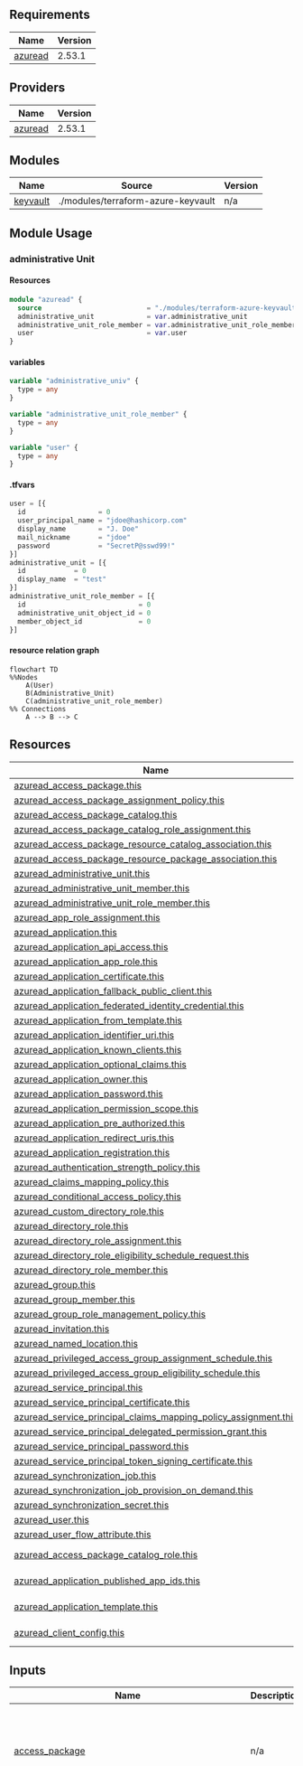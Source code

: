 ## Requirements

| Name | Version |
|------|---------|
| <a name="requirement_azuread"></a> [azuread](#requirement\_azuread) | 2.53.1 |

## Providers

| Name | Version |
|------|---------|
| <a name="provider_azuread"></a> [azuread](#provider\_azuread) | 2.53.1 |

## Modules

| Name | Source | Version |
|------|--------|---------|
| <a name="module_keyvault"></a> [keyvault](#module\_keyvault) | ./modules/terraform-azure-keyvault | n/a |

## Module Usage
### administrative Unit
#### Resources
```terraform
module "azuread" {
  source                          = "./modules/terraform-azure-keyvault"
  administrative_unit             = var.administrative_unit
  administrative_unit_role_member = var.administrative_unit_role_member
  user                            = var.user
}
```
#### variables
````terraform
variable "administrative_univ" {
  type = any
}

variable "administrative_unit_role_member" {
  type = any
}

variable "user" {
  type = any
}
````
#### .tfvars
````terraform
user = [{
  id                  = 0
  user_principal_name = "jdoe@hashicorp.com"
  display_name        = "J. Doe"
  mail_nickname       = "jdoe"
  password            = "SecretP@sswd99!"
}]
administrative_unit = [{
  id            = 0
  display_name  = "test"
}]
administrative_unit_role_member = [{
  id                            = 0
  administrative_unit_object_id = 0
  member_object_id              = 0
}]
````

#### resource relation graph
````mermaid
flowchart TD
%%Nodes
    A(User)
    B(Administrative_Unit)
    C(administrative_unit_role_member)
%% Connections
    A --> B --> C
````


## Resources

| Name | Type |
|------|------|
| [azuread_access_package.this](https://registry.terraform.io/providers/hashicorp/azuread/2.53.1/docs/resources/access_package) | resource |
| [azuread_access_package_assignment_policy.this](https://registry.terraform.io/providers/hashicorp/azuread/2.53.1/docs/resources/access_package_assignment_policy) | resource |
| [azuread_access_package_catalog.this](https://registry.terraform.io/providers/hashicorp/azuread/2.53.1/docs/resources/access_package_catalog) | resource |
| [azuread_access_package_catalog_role_assignment.this](https://registry.terraform.io/providers/hashicorp/azuread/2.53.1/docs/resources/access_package_catalog_role_assignment) | resource |
| [azuread_access_package_resource_catalog_association.this](https://registry.terraform.io/providers/hashicorp/azuread/2.53.1/docs/resources/access_package_resource_catalog_association) | resource |
| [azuread_access_package_resource_package_association.this](https://registry.terraform.io/providers/hashicorp/azuread/2.53.1/docs/resources/access_package_resource_package_association) | resource |
| [azuread_administrative_unit.this](https://registry.terraform.io/providers/hashicorp/azuread/2.53.1/docs/resources/administrative_unit) | resource |
| [azuread_administrative_unit_member.this](https://registry.terraform.io/providers/hashicorp/azuread/2.53.1/docs/resources/administrative_unit_member) | resource |
| [azuread_administrative_unit_role_member.this](https://registry.terraform.io/providers/hashicorp/azuread/2.53.1/docs/resources/administrative_unit_role_member) | resource |
| [azuread_app_role_assignment.this](https://registry.terraform.io/providers/hashicorp/azuread/2.53.1/docs/resources/app_role_assignment) | resource |
| [azuread_application.this](https://registry.terraform.io/providers/hashicorp/azuread/2.53.1/docs/resources/application) | resource |
| [azuread_application_api_access.this](https://registry.terraform.io/providers/hashicorp/azuread/2.53.1/docs/resources/application_api_access) | resource |
| [azuread_application_app_role.this](https://registry.terraform.io/providers/hashicorp/azuread/2.53.1/docs/resources/application_app_role) | resource |
| [azuread_application_certificate.this](https://registry.terraform.io/providers/hashicorp/azuread/2.53.1/docs/resources/application_certificate) | resource |
| [azuread_application_fallback_public_client.this](https://registry.terraform.io/providers/hashicorp/azuread/2.53.1/docs/resources/application_fallback_public_client) | resource |
| [azuread_application_federated_identity_credential.this](https://registry.terraform.io/providers/hashicorp/azuread/2.53.1/docs/resources/application_federated_identity_credential) | resource |
| [azuread_application_from_template.this](https://registry.terraform.io/providers/hashicorp/azuread/2.53.1/docs/resources/application_from_template) | resource |
| [azuread_application_identifier_uri.this](https://registry.terraform.io/providers/hashicorp/azuread/2.53.1/docs/resources/application_identifier_uri) | resource |
| [azuread_application_known_clients.this](https://registry.terraform.io/providers/hashicorp/azuread/2.53.1/docs/resources/application_known_clients) | resource |
| [azuread_application_optional_claims.this](https://registry.terraform.io/providers/hashicorp/azuread/2.53.1/docs/resources/application_optional_claims) | resource |
| [azuread_application_owner.this](https://registry.terraform.io/providers/hashicorp/azuread/2.53.1/docs/resources/application_owner) | resource |
| [azuread_application_password.this](https://registry.terraform.io/providers/hashicorp/azuread/2.53.1/docs/resources/application_password) | resource |
| [azuread_application_permission_scope.this](https://registry.terraform.io/providers/hashicorp/azuread/2.53.1/docs/resources/application_permission_scope) | resource |
| [azuread_application_pre_authorized.this](https://registry.terraform.io/providers/hashicorp/azuread/2.53.1/docs/resources/application_pre_authorized) | resource |
| [azuread_application_redirect_uris.this](https://registry.terraform.io/providers/hashicorp/azuread/2.53.1/docs/resources/application_redirect_uris) | resource |
| [azuread_application_registration.this](https://registry.terraform.io/providers/hashicorp/azuread/2.53.1/docs/resources/application_registration) | resource |
| [azuread_authentication_strength_policy.this](https://registry.terraform.io/providers/hashicorp/azuread/2.53.1/docs/resources/authentication_strength_policy) | resource |
| [azuread_claims_mapping_policy.this](https://registry.terraform.io/providers/hashicorp/azuread/2.53.1/docs/resources/claims_mapping_policy) | resource |
| [azuread_conditional_access_policy.this](https://registry.terraform.io/providers/hashicorp/azuread/2.53.1/docs/resources/conditional_access_policy) | resource |
| [azuread_custom_directory_role.this](https://registry.terraform.io/providers/hashicorp/azuread/2.53.1/docs/resources/custom_directory_role) | resource |
| [azuread_directory_role.this](https://registry.terraform.io/providers/hashicorp/azuread/2.53.1/docs/resources/directory_role) | resource |
| [azuread_directory_role_assignment.this](https://registry.terraform.io/providers/hashicorp/azuread/2.53.1/docs/resources/directory_role_assignment) | resource |
| [azuread_directory_role_eligibility_schedule_request.this](https://registry.terraform.io/providers/hashicorp/azuread/2.53.1/docs/resources/directory_role_eligibility_schedule_request) | resource |
| [azuread_directory_role_member.this](https://registry.terraform.io/providers/hashicorp/azuread/2.53.1/docs/resources/directory_role_member) | resource |
| [azuread_group.this](https://registry.terraform.io/providers/hashicorp/azuread/2.53.1/docs/resources/group) | resource |
| [azuread_group_member.this](https://registry.terraform.io/providers/hashicorp/azuread/2.53.1/docs/resources/group_member) | resource |
| [azuread_group_role_management_policy.this](https://registry.terraform.io/providers/hashicorp/azuread/2.53.1/docs/resources/group_role_management_policy) | resource |
| [azuread_invitation.this](https://registry.terraform.io/providers/hashicorp/azuread/2.53.1/docs/resources/invitation) | resource |
| [azuread_named_location.this](https://registry.terraform.io/providers/hashicorp/azuread/2.53.1/docs/resources/named_location) | resource |
| [azuread_privileged_access_group_assignment_schedule.this](https://registry.terraform.io/providers/hashicorp/azuread/2.53.1/docs/resources/privileged_access_group_assignment_schedule) | resource |
| [azuread_privileged_access_group_eligibility_schedule.this](https://registry.terraform.io/providers/hashicorp/azuread/2.53.1/docs/resources/privileged_access_group_eligibility_schedule) | resource |
| [azuread_service_principal.this](https://registry.terraform.io/providers/hashicorp/azuread/2.53.1/docs/resources/service_principal) | resource |
| [azuread_service_principal_certificate.this](https://registry.terraform.io/providers/hashicorp/azuread/2.53.1/docs/resources/service_principal_certificate) | resource |
| [azuread_service_principal_claims_mapping_policy_assignment.this](https://registry.terraform.io/providers/hashicorp/azuread/2.53.1/docs/resources/service_principal_claims_mapping_policy_assignment) | resource |
| [azuread_service_principal_delegated_permission_grant.this](https://registry.terraform.io/providers/hashicorp/azuread/2.53.1/docs/resources/service_principal_delegated_permission_grant) | resource |
| [azuread_service_principal_password.this](https://registry.terraform.io/providers/hashicorp/azuread/2.53.1/docs/resources/service_principal_password) | resource |
| [azuread_service_principal_token_signing_certificate.this](https://registry.terraform.io/providers/hashicorp/azuread/2.53.1/docs/resources/service_principal_token_signing_certificate) | resource |
| [azuread_synchronization_job.this](https://registry.terraform.io/providers/hashicorp/azuread/2.53.1/docs/resources/synchronization_job) | resource |
| [azuread_synchronization_job_provision_on_demand.this](https://registry.terraform.io/providers/hashicorp/azuread/2.53.1/docs/resources/synchronization_job_provision_on_demand) | resource |
| [azuread_synchronization_secret.this](https://registry.terraform.io/providers/hashicorp/azuread/2.53.1/docs/resources/synchronization_secret) | resource |
| [azuread_user.this](https://registry.terraform.io/providers/hashicorp/azuread/2.53.1/docs/resources/user) | resource |
| [azuread_user_flow_attribute.this](https://registry.terraform.io/providers/hashicorp/azuread/2.53.1/docs/resources/user_flow_attribute) | resource |
| [azuread_access_package_catalog_role.this](https://registry.terraform.io/providers/hashicorp/azuread/2.53.1/docs/data-sources/access_package_catalog_role) | data source |
| [azuread_application_published_app_ids.this](https://registry.terraform.io/providers/hashicorp/azuread/2.53.1/docs/data-sources/application_published_app_ids) | data source |
| [azuread_application_template.this](https://registry.terraform.io/providers/hashicorp/azuread/2.53.1/docs/data-sources/application_template) | data source |
| [azuread_client_config.this](https://registry.terraform.io/providers/hashicorp/azuread/2.53.1/docs/data-sources/client_config) | data source |

## Inputs

| Name | Description | Type | Default | Required |
|------|-------------|------|---------|:--------:|
| <a name="input_access_package"></a> [access\_package](#input\_access\_package) | n/a | <pre>list(object({<br>    id           = number<br>    catalog_id   = any<br>    description  = string<br>    display_name = string<br>    hidden       = optional(bool)<br>  }))</pre> | `[]` | no |
| <a name="input_access_package_assignment_policy"></a> [access\_package\_assignment\_policy](#input\_access\_package\_assignment\_policy) | n/a | <pre>list(object({<br>    id                = number<br>    access_package_id = any<br>    description       = string<br>    display_name      = string<br>    duration_in_days  = optional(number)<br>    expiration_date   = optional(string)<br>    extension_enabled = optional(bool)<br>    approval_settings = optional(list(object({<br>      approval_required                = optional(bool)<br>      approval_required_for_extension  = optional(bool)<br>      requestor_justification_required = optional(bool)<br>      approval_stage = optional(list(object({<br>        approval_timeout_in_days            = number<br>        alternative_approval_enabled        = optional(bool)<br>        approver_justification_required     = optional(bool)<br>        enable_alternative_approval_in_days = optional(number)<br>        alternative_approver = optional(list(object({<br>          subject_type = string<br>          backup       = optional(bool)<br>          object_id    = optional(any)<br>        })))<br>        primary_approver = optional(list(object({<br>          subject_type = string<br>          backup       = optional(bool)<br>          object_id    = optional(any)<br>        })))<br>      })))<br>    })))<br>    assignment_review_settings = optional(list(object({<br>      access_recommendation_enabled   = optional(bool)<br>      access_review_timeout_behavior  = optional(string)<br>      approver_justification_required = optional(bool)<br>      duration_in_days                = optional(number)<br>      enabled                         = optional(bool)<br>      review_frequency                = optional(string)<br>      review_type                     = optional(string)<br>      starting_on                     = optional(string)<br>      reviewer = optional(list(object({<br>        subject_type = string<br>        backup       = optional(bool)<br>        object_id    = optional(any)<br>      })))<br>    })))<br>    question = optional(list(object({<br>      required = optional(bool)<br>      sequence = optional(number)<br>      choice = optional(list(object({<br>        actual_value = string<br>        display_value = list(object({<br>          content       = string<br>          language_code = string<br>        }))<br>      })))<br>      text = list(object({<br>        default_text = string<br>        localized_text = list(object({<br>          content       = string<br>          language_code = string<br>        }))<br>      }))<br>    })))<br>    requestor_settings = optional(list(object({<br>      requests_accepted = optional(bool)<br>      scope_type        = optional(string)<br>      requestor = optional(list(object({<br>        subject_type = string<br>        object_id    = optional(any)<br>      })))<br>    })))<br>  }))</pre> | `[]` | no |
| <a name="input_access_package_catalog"></a> [access\_package\_catalog](#input\_access\_package\_catalog) | n/a | <pre>list(object({<br>    id                 = number<br>    description        = string<br>    display_name       = string<br>    externally_visible = optional(bool)<br>    published          = optional(bool)<br>  }))</pre> | `[]` | no |
| <a name="input_access_package_catalog_role_assignment"></a> [access\_package\_catalog\_role\_assignment](#input\_access\_package\_catalog\_role\_assignment) | n/a | <pre>list(object({<br>    id                  = number<br>    catalog_id          = any<br>    principal_object_id = any<br>    role_id             = optional(any)<br>  }))</pre> | `[]` | no |
| <a name="input_access_package_resource_catalog_association"></a> [access\_package\_resource\_catalog\_association](#input\_access\_package\_resource\_catalog\_association) | n/a | <pre>list(object({<br>    id                     = number<br>    catalog_id             = any<br>    resource_origin_id     = any<br>    resource_origin_system = string<br>  }))</pre> | `[]` | no |
| <a name="input_access_package_resource_package_association"></a> [access\_package\_resource\_package\_association](#input\_access\_package\_resource\_package\_association) | n/a | <pre>list(object({<br>    id                              = number<br>    access_package_id               = any<br>    catalog_resource_association_id = any<br>    access_type                     = optional(string)<br>  }))</pre> | `[]` | no |
| <a name="input_administrative_unit"></a> [administrative\_unit](#input\_administrative\_unit) | n/a | <pre>list(object({<br>    id                        = number<br>    display_name              = string<br>    description               = optional(string)<br>    hidden_membership_enabled = optional(bool)<br>    members                   = optional(set(string))<br>  }))</pre> | `[]` | no |
| <a name="input_administrative_unit_member"></a> [administrative\_unit\_member](#input\_administrative\_unit\_member) | n/a | <pre>list(object({<br>    id                            = number<br>    administrative_unit_object_id = optional(any)<br>    member_object_id              = optional(any)<br>  }))</pre> | `[]` | no |
| <a name="input_administrative_unit_role_member"></a> [administrative\_unit\_role\_member](#input\_administrative\_unit\_role\_member) | n/a | <pre>list(object({<br>    id                            = number<br>    administrative_unit_object_id = optional(any)<br>    member_object_id              = optional(any)<br>    role_object_id                = optional(any)<br>  }))</pre> | `[]` | no |
| <a name="input_app_role_assignment"></a> [app\_role\_assignment](#input\_app\_role\_assignment) | n/a | <pre>list(object({<br>    id                  = number<br>    app_role_id         = any<br>    principal_object_id = any<br>    resource_object_id  = any<br>  }))</pre> | `[]` | no |
| <a name="input_application"></a> [application](#input\_application) | n/a | <pre>list(object({<br>    id                             = number<br>    display_name                   = string<br>    description                    = optional(string)<br>    device_only_auth_enabled       = optional(bool)<br>    fallback_public_client_enabled = optional(bool)<br>    group_membership_claims        = optional(list(string))<br>    identifier_uris                = optional(list(string))<br>    logo_image                     = optional(string)<br>    marketing_url                  = optional(string)<br>    notes                          = optional(string)<br>    oauth2_post_response_required  = optional(bool)<br>    owners                         = optional(list(string))<br>    prevent_duplicate_names        = optional(bool)<br>    privacy_statement_url          = optional(string)<br>    service_management_reference   = optional(string)<br>    sign_in_audience               = optional(string)<br>    support_url                    = optional(string)<br>    tags                           = optional(list(string))<br>    template_id                    = optional(any)<br>    terms_of_service_url           = optional(string)<br>    password = optional(list(object({<br>      display_name = string<br>      start_date   = optional(string)<br>      end_date     = optional(string)<br>    })))<br>    api = optional(list(object({<br>      known_client_applications      = optional(list(string))<br>      mapped_claims_enabled          = optional(bool)<br>      requested_access_token_version = optional(number)<br>      oauth2_permission_scope = optional(list(object({<br>        id                         = optional(string)<br>        admin_consent_description  = optional(string)<br>        admin_consent_display_name = optional(string)<br>        enabled                    = optional(bool)<br>        type                       = optional(string)<br>        user_consent_description   = optional(string)<br>        user_consent_display_name  = optional(string)<br>        value                      = optional(string)<br>      })))<br>    })))<br>    app_role = optional(list(object({<br>      allowed_member_types = list(string)<br>      description          = string<br>      display_name         = string<br>      id                   = string<br>      enabled              = optional(bool)<br>      value                = optional(string)<br>    })))<br>    feature_tags = optional(list(object({<br>      custom_single_sign_on = optional(bool)<br>      enterprise            = optional(bool)<br>      gallery               = optional(bool)<br>      hide                  = optional(bool)<br>    })))<br>    optional_claims = optional(list(object({<br>      access_token = optional(list(object({<br>        name                  = string<br>        additional_properties = optional(list(string))<br>        essential             = optional(bool)<br>        source                = optional(string)<br>      })))<br>      id_token = optional(list(object({<br>        name                  = string<br>        additional_properties = optional(list(string))<br>        essential             = optional(bool)<br>        source                = optional(string)<br>      })))<br>      saml2_token = optional(list(object({<br>        name                  = string<br>        additional_properties = optional(list(string))<br>        essential             = optional(bool)<br>        source                = optional(string)<br>      })))<br>    })))<br>    public_client = optional(list(object({<br>      redirect_uris = optional(list(string))<br>    })))<br>    required_resource_access = optional(list(object({<br>      resource_app_id = string<br>      resource_access = optional(list(object({<br>        id   = string<br>        type = string<br>      })))<br>    })))<br>    single_page_application = optional(list(object({<br>      redirect_uris = optional(list(string))<br>    })))<br>    web = optional(list(object({<br>      homepage_url  = optional(string)<br>      logout_url    = optional(string)<br>      redirect_uris = optional(list(string))<br>      implicit_grant = optional(list(object({<br>        access_token_issuance_enabled = optional(bool)<br>        id_token_issuance_enabled     = optional(bool)<br>      })))<br>    })))<br>  }))</pre> | `[]` | no |
| <a name="input_application_api_access"></a> [application\_api\_access](#input\_application\_api\_access) | n/a | <pre>list(object({<br>    id             = number<br>    api_client_id  = any<br>    application_id = any<br>    role_ids       = optional(list(any))<br>    scope_ids      = optional(list(any))<br>  }))</pre> | `[]` | no |
| <a name="input_application_app_role"></a> [application\_app\_role](#input\_application\_app\_role) | n/a | <pre>list(object({<br>    id                   = number<br>    allowed_member_types = list(any)<br>    application_id       = any<br>    description          = string<br>    display_name         = string<br>    role_id              = any<br>    value                = optional(string)<br>  }))</pre> | `[]` | no |
| <a name="input_application_certificate"></a> [application\_certificate](#input\_application\_certificate) | n/a | <pre>list(object({<br>    id             = number<br>    certificate_id = optional(any)<br>    value          = optional(string)<br>    application_id = any<br>    type           = string<br>    encoding       = string<br>    end_date       = optional(string)<br>    start_date     = optional(string)<br>  }))</pre> | `[]` | no |
| <a name="input_application_fallback_public_client"></a> [application\_fallback\_public\_client](#input\_application\_fallback\_public\_client) | n/a | <pre>list(object({<br>    id             = number<br>    application_id = any<br>    enabled        = bool<br>  }))</pre> | `[]` | no |
| <a name="input_application_federated_identity_credential"></a> [application\_federated\_identity\_credential](#input\_application\_federated\_identity\_credential) | n/a | <pre>list(object({<br>    id             = number<br>    application_id = any<br>    display_name   = string<br>    description    = string<br>    audiences      = string<br>    issuer         = string<br>    subject        = string<br>  }))</pre> | `[]` | no |
| <a name="input_application_from_template"></a> [application\_from\_template](#input\_application\_from\_template) | n/a | <pre>list(object({<br>    id           = number<br>    display_name = string<br>    template_id  = optional(any)<br>  }))</pre> | `[]` | no |
| <a name="input_application_identifier_uri"></a> [application\_identifier\_uri](#input\_application\_identifier\_uri) | n/a | <pre>list(object({<br>    id             = number<br>    application_id = any<br>    identifier_uri = string<br>  }))</pre> | `[]` | no |
| <a name="input_application_known_clients"></a> [application\_known\_clients](#input\_application\_known\_clients) | n/a | <pre>list(object({<br>    id               = number<br>    application_id   = any<br>    known_client_ids = list(any)<br>  }))</pre> | `[]` | no |
| <a name="input_application_optional_claims"></a> [application\_optional\_claims](#input\_application\_optional\_claims) | n/a | <pre>list(object({<br>    id             = number<br>    application_id = any<br>    access_token = optional(list(object({<br>      name                  = string<br>      additional_properties = optional(list(string))<br>      essential             = optional(bool)<br>      source                = optional(string)<br>    })))<br>    id_token = optional(list(object({<br>      name                  = string<br>      additional_properties = optional(list(string))<br>      essential             = optional(bool)<br>      source                = optional(string)<br>    })))<br>    saml2_token = optional(list(object({<br>      name                  = string<br>      additional_properties = optional(list(string))<br>      essential             = optional(bool)<br>      source                = optional(string)<br>    })))<br>  }))</pre> | `[]` | no |
| <a name="input_application_owner"></a> [application\_owner](#input\_application\_owner) | n/a | <pre>list(object({<br>    id              = number<br>    application_id  = any<br>    owner_object_id = any<br>  }))</pre> | `[]` | no |
| <a name="input_application_password"></a> [application\_password](#input\_application\_password) | n/a | <pre>list(object({<br>    id                  = number<br>    application_id      = optional(any)<br>    display_name        = optional(string)<br>    end_date            = optional(string)<br>    end_date_relative   = optional(string)<br>    rotate_when_changed = optional(map(any))<br>    start_date          = optional(string)<br>  }))</pre> | `[]` | no |
| <a name="input_application_permission_scope"></a> [application\_permission\_scope](#input\_application\_permission\_scope) | n/a | <pre>list(object({<br>    id                         = number<br>    admin_consent_description  = string<br>    admin_consent_display_name = string<br>    application_id             = any<br>    scope_id                   = string<br>    value                      = string<br>    type                       = string<br>    user_consent_description   = string<br>    user_consent_display_name  = string<br>  }))</pre> | `[]` | no |
| <a name="input_application_pre_authorized"></a> [application\_pre\_authorized](#input\_application\_pre\_authorized) | n/a | <pre>list(object({<br>    id                   = number<br>    permission_ids       = list(any)<br>    application_id       = any<br>    authorized_client_id = any<br>  }))</pre> | `[]` | no |
| <a name="input_application_redirect_uris"></a> [application\_redirect\_uris](#input\_application\_redirect\_uris) | n/a | <pre>list(object({<br>    id             = number<br>    application_id = any<br>    redirect_uris  = list(string)<br>    type           = string<br>  }))</pre> | `[]` | no |
| <a name="input_application_registration"></a> [application\_registration](#input\_application\_registration) | n/a | <pre>list(object({<br>    id                                     = number<br>    display_name                           = string<br>    description                            = optional(string)<br>    group_membership_claims                = optional(list(string))<br>    homepage_url                           = optional(string)<br>    implicit_access_token_issuance_enabled = optional(bool)<br>    implicit_id_token_issuance_enabled     = optional(bool)<br>    logout_url                             = optional(string)<br>    marketing_url                          = optional(string)<br>    notes                                  = optional(string)<br>    privacy_statement_url                  = optional(string)<br>    requested_access_token_version         = optional(number)<br>    service_management_reference           = optional(string)<br>    sign_in_audience                       = optional(string)<br>    support_url                            = optional(string)<br>    terms_of_service_url                   = optional(string)<br>  }))</pre> | `[]` | no |
| <a name="input_application_template_display_name"></a> [application\_template\_display\_name](#input\_application\_template\_display\_name) | n/a | `string` | `null` | no |
| <a name="input_authentication_strength_policy"></a> [authentication\_strength\_policy](#input\_authentication\_strength\_policy) | n/a | <pre>list(object({<br>    id                   = number<br>    allowed_combinations = list(string)<br>    display_name         = string<br>    description          = optional(string)<br>  }))</pre> | `[]` | no |
| <a name="input_certificate"></a> [certificate](#input\_certificate) | n/a | `any` | n/a | yes |
| <a name="input_claims_mapping_policy"></a> [claims\_mapping\_policy](#input\_claims\_mapping\_policy) | n/a | <pre>list(object({<br>    id           = number<br>    definition   = list(string)<br>    display_name = string<br>  }))</pre> | `[]` | no |
| <a name="input_conditional_access_policy"></a> [conditional\_access\_policy](#input\_conditional\_access\_policy) | n/a | <pre>list(object({<br>    id           = number<br>    display_name = string<br>    state        = string<br>    conditions = optional(list(object({<br>      client_app_types              = list(string)<br>      service_principal_risk_levels = list(string)<br>      sign_in_risk_levels           = list(string)<br>      user_risk_levels              = list(string)<br>      applications = optional(list(object({<br>        excluded_applications = optional(list(string))<br>        included_applications = optional(list(string))<br>        included_user_actions = optional(list(string))<br>      })))<br>      client_applications = optional(list(object({<br>        excluded_service_principals = optional(list(string))<br>        included_service_principals = optional(list(string))<br>      })))<br>      devices = optional(list(object({<br>        filter = optional(list(object({<br>          mode = string<br>          rule = string<br>        })))<br>      })))<br>      locations = optional(list(object({<br>        included_locations = list(string)<br>        excluded_locations = optional(list(string))<br>      })))<br>      platforms = optional(list(object({<br>        included_platforms = list(string)<br>        excluded_platforms = optional(list(string))<br>      })))<br>      users = optional(list(object({<br>        excluded_groups = optional(list(string))<br>        excluded_roles  = optional(list(string))<br>        excluded_users  = optional(list(string))<br>        included_groups = optional(list(string))<br>        included_roles  = optional(list(string))<br>        included_users  = optional(list(string))<br>        excluded_guests_or_external_users = optional(list(object({<br>          guestçor_external_user_type = list(string)<br>          external_tenants = optional(list(object({<br>            membership_kind = string<br>            members         = optional(list(string))<br>          })))<br>        })))<br>        included_guests_or_external_users = optional(list(object({<br>          guestçor_external_user_type = list(string)<br>          external_tenants = optional(list(object({<br>            membership_kind = string<br>            members         = optional(list(string))<br>          })))<br>        })))<br>      })))<br>    })))<br>    grant_controls = optional(list(object({<br>      operator                          = string<br>      authentication_strength_policy_id = optional(string)<br>      built_in_controls                 = optional(list(string))<br>      custom_authentication_factors     = optional(list(string))<br>      terms_of_use                      = optional(list(string))<br>    })))<br>    session_controls = optional(list(object({<br>      application_enforced_restrictions_enabled = optional(bool)<br>      cloud_app_security_policy                 = optional(string)<br>      disable_resilience_defaults               = optional(bool)<br>      persistent_browser_mode                   = optional(string)<br>      sign_in_frequency                         = optional(number)<br>      sign_in_frequency_authentication_type     = optional(string)<br>      sign_in_frequency_interval                = optional(string)<br>      sign_in_frequency_period                  = optional(string)<br>    })))<br>  }))</pre> | `[]` | no |
| <a name="input_custom_directory_role"></a> [custom\_directory\_role](#input\_custom\_directory\_role) | n/a | <pre>list(object({<br>    id           = number<br>    display_name = string<br>    enabled      = bool<br>    version      = string<br>    description  = optional(string)<br>    template_id  = optional(string)<br>    permissions = list(object({<br>      allowed_resource_actions = list(string)<br>    }))<br>  }))</pre> | `[]` | no |
| <a name="input_directory_role"></a> [directory\_role](#input\_directory\_role) | n/a | <pre>list(object({<br>    id           = number<br>    display_name = optional(string)<br>    template_id  = optional(string)<br>  }))</pre> | `[]` | no |
| <a name="input_directory_role_assignment"></a> [directory\_role\_assignment](#input\_directory\_role\_assignment) | n/a | <pre>list(object({<br>    id                  = number<br>    principal_object_id = any<br>    role_id             = any<br>    app_scope_id        = optional(any)<br>    application_id      = optional(any)<br>  }))</pre> | `[]` | no |
| <a name="input_directory_role_eligibility_schedule_request"></a> [directory\_role\_eligibility\_schedule\_request](#input\_directory\_role\_eligibility\_schedule\_request) | n/a | <pre>list(object({<br>    id                 = number<br>    directory_scope_id = string<br>    justification      = string<br>    principal_id       = any<br>    role_definition_id = any<br>  }))</pre> | `[]` | no |
| <a name="input_directory_role_member"></a> [directory\_role\_member](#input\_directory\_role\_member) | n/a | <pre>list(object({<br>    id               = number<br>    member_object_id = optional(any)<br>    role_object_id   = optional(any)<br>  }))</pre> | `[]` | no |
| <a name="input_group"></a> [group](#input\_group) | n/a | <pre>list(object({<br>    id                         = number<br>    display_name               = string<br>    administrative_unit_ids    = optional(list(string))<br>    assignable_to_role         = optional(bool)<br>    auto_subscribe_new_members = optional(bool)<br>    behaviors                  = optional(list(string))<br>    description                = optional(string)<br>    external_senders_allowed   = optional(bool)<br>    hide_from_address_lists    = optional(bool)<br>    hide_from_outlook_clients  = optional(bool)<br>    mail_enabled               = optional(bool)<br>    mail_nickname              = optional(string)<br>    members                    = optional(list(any))<br>    onpremises_group_type      = optional(string)<br>    user_id                    = optional(list(any))<br>    prevent_duplicate_names    = optional(bool)<br>    provisioning_options       = optional(list(string))<br>    security_enabled           = optional(bool)<br>    theme                      = optional(string)<br>    types                      = optional(list(string))<br>    visibility                 = optional(string)<br>    writeback_enabled          = optional(bool)<br>    dynamic_membership = optional(list(object({<br>      enabled = bool<br>      role    = string<br>    })))<br>  }))</pre> | `[]` | no |
| <a name="input_group_member"></a> [group\_member](#input\_group\_member) | n/a | <pre>list(object({<br>    id               = number<br>    group_object_id  = any<br>    member_object_id = any<br>  }))</pre> | `[]` | no |
| <a name="input_group_role_management_policy"></a> [group\_role\_management\_policy](#input\_group\_role\_management\_policy) | n/a | <pre>list(object({<br>    id       = number<br>    group_id = any<br>    role_id  = string<br>    activation_rules = optional(list(object({<br>      maximum_duration                                   = optional(string)<br>      require_approval                                   = optional(bool)<br>      require_justification                              = optional(bool)<br>      require_multifactor_authentication                 = optional(bool)<br>      require_ticket_info                                = optional(bool)<br>      required_conditional_access_authentication_context = optional(string)<br>      approval_stage = optional(list(object({<br>        primary_approver = optional(list(object({<br>          object_id = any<br>          type      = optional(string)<br>        })))<br>      })))<br>    })))<br>    active_assignment_rules = optional(list(object({<br>      expiration_required                = optional(bool)<br>      expire_after                       = optional(string)<br>      require_justification              = optional(bool)<br>      require_multifactor_authentication = optional(bool)<br>      require_ticket_info                = optional(bool)<br>    })))<br>    eligible_assignment_rules = optional(list(object({<br>      expiration_required = optional(bool)<br>      expire_after        = optional(string)<br>    })))<br>    notification_rules = optional(list(object({<br>      active_assignments = optional(list(object({<br>        admin_notifications = optional(list(object({<br>          default_recipients    = bool<br>          notification_level    = string<br>          additional_recipients = optional(list(string))<br>        })))<br>        approver_notifications = optional(list(object({<br>          default_recipients    = bool<br>          notification_level    = string<br>          additional_recipients = optional(list(string))<br>        })))<br>        assignee_notifications = optional(list(object({<br>          default_recipients    = bool<br>          notification_level    = string<br>          additional_recipients = optional(list(string))<br>        })))<br>      })))<br>      eligible_activations = optional(list(object({<br>        admin_notifications = optional(list(object({<br>          default_recipients    = bool<br>          notification_level    = string<br>          additional_recipients = optional(list(string))<br>        })))<br>        approver_notifications = optional(list(object({<br>          default_recipients    = bool<br>          notification_level    = string<br>          additional_recipients = optional(list(string))<br>        })))<br>        assignee_notifications = optional(list(object({<br>          default_recipients    = bool<br>          notification_level    = string<br>          additional_recipients = optional(list(string))<br>        })))<br>      })))<br>      eligible_assignments = optional(list(object({<br>        admin_notifications = optional(list(object({<br>          default_recipients    = bool<br>          notification_level    = string<br>          additional_recipients = optional(list(string))<br>        })))<br>        approver_notifications = optional(list(object({<br>          default_recipients    = bool<br>          notification_level    = string<br>          additional_recipients = optional(list(string))<br>        })))<br>        assignee_notifications = optional(list(object({<br>          default_recipients    = bool<br>          notification_level    = string<br>          additional_recipients = optional(list(string))<br>        })))<br>      })))<br>    })))<br>  }))</pre> | `[]` | no |
| <a name="input_invitation"></a> [invitation](#input\_invitation) | n/a | <pre>list(object({<br>    id                 = number<br>    redirect_url       = string<br>    user_email_address = string<br>    user_display_name  = optional(string)<br>    user_type          = optional(string, "Guest")<br>    message = optional(list(object({<br>      additional_recipients = optional(string)<br>      body                  = optional(string)<br>      language              = optional(string, "en-US")<br>    })))<br>  }))</pre> | `[]` | no |
| <a name="input_keyvault"></a> [keyvault](#input\_keyvault) | n/a | `any` | n/a | yes |
| <a name="input_named_location"></a> [named\_location](#input\_named\_location) | n/a | <pre>list(object({<br>    id           = number<br>    display_name = string<br>    country = optional(list(object({<br>      countries_and_regions                 = list(string)<br>      include_unknown_countries_and_regions = optional(bool)<br>    })))<br>    ip = optional(list(object({<br>      ip_ranges = list(string)<br>      trusted   = optional(bool)<br>    })))<br>  }))</pre> | `[]` | no |
| <a name="input_privileged_access_group_assignment_schedule"></a> [privileged\_access\_group\_assignment\_schedule](#input\_privileged\_access\_group\_assignment\_schedule) | n/a | <pre>list(object({<br>    id                   = number<br>    assignment_type      = string<br>    group_id             = any<br>    user_id              = any<br>    justification        = optional(string)<br>    ticket_number        = optional(string)<br>    ticket_system        = optional(string)<br>    start_date           = optional(string)<br>    expiration_date      = optional(string)<br>    duration             = optional(string)<br>    permanent_assignment = optional(bool)<br>  }))</pre> | `[]` | no |
| <a name="input_privileged_access_group_eligibility_schedule"></a> [privileged\_access\_group\_eligibility\_schedule](#input\_privileged\_access\_group\_eligibility\_schedule) | n/a | <pre>list(object({<br>    id                   = number<br>    assignment_type      = string<br>    group_id             = any<br>    user_id              = any<br>    justification        = optional(string)<br>    ticket_number        = optional(string)<br>    ticket_system        = optional(string)<br>    start_date           = optional(string)<br>    expiration_date      = optional(string)<br>    duration             = optional(string)<br>    permanent_assignment = optional(bool)<br>  }))</pre> | `[]` | no |
| <a name="input_resource_group_name"></a> [resource\_group\_name](#input\_resource\_group\_name) | n/a | `string` | n/a | yes |
| <a name="input_service_principal"></a> [service\_principal](#input\_service\_principal) | n/a | <pre>list(object({<br>    id                            = number<br>    account_enabled               = optional(bool)<br>    alternative_names             = optional(list(string))<br>    app_role_assignment_required  = optional(bool)<br>    client_id                     = optional(any)<br>    description                   = optional(string)<br>    login_url                     = optional(string)<br>    notes                         = optional(string)<br>    notification_email_addresses  = optional(list(string))<br>    owners                        = optional(list(string))<br>    preferred_single_sign_on_mode = optional(string)<br>    tags                          = optional(list(string))<br>    use_existing                  = optional(bool)<br>    feature_tags = optional(list(object({<br>      custom_single_sign_on = optional(bool)<br>      enterprise            = optional(bool)<br>      gallery               = optional(bool)<br>      hide                  = optional(bool)<br>    })))<br>    saml_single_sign_on = optional(list(object({<br>      relay_state = optional(string)<br>    })))<br>  }))</pre> | `[]` | no |
| <a name="input_service_principal_certificate"></a> [service\_principal\_certificate](#input\_service\_principal\_certificate) | n/a | <pre>list(object({<br>    id                   = number<br>    service_principal_id = any<br>    value                = string<br>    encoding             = optional(string)<br>    end_date             = optional(string)<br>    end_date_relative    = optional(string)<br>    key_id               = optional(string)<br>    start_date           = optional(string)<br>    type                 = string<br>    file_extension       = optional(string)<br>  }))</pre> | `[]` | no |
| <a name="input_service_principal_claims_mapping_policy_assignment"></a> [service\_principal\_claims\_mapping\_policy\_assignment](#input\_service\_principal\_claims\_mapping\_policy\_assignment) | n/a | <pre>list(object({<br>    id                       = number<br>    claims_mapping_policy_id = any<br>    service_principal_id     = any<br>  }))</pre> | `[]` | no |
| <a name="input_service_principal_delegated_permission_grant"></a> [service\_principal\_delegated\_permission\_grant](#input\_service\_principal\_delegated\_permission\_grant) | n/a | <pre>list(object({<br>    id                   = number<br>    claim_values         = list(string)<br>    service_principal_id = any<br>    user_id              = optional(any)<br>  }))</pre> | `[]` | no |
| <a name="input_service_principal_password"></a> [service\_principal\_password](#input\_service\_principal\_password) | n/a | <pre>list(object({<br>    id                   = number<br>    service_principal_id = any<br>    end_date             = optional(string)<br>    end_date_relative    = optional(string)<br>    rotate_when_changed  = optional(map(string))<br>    start_date           = optional(string)<br>  }))</pre> | `[]` | no |
| <a name="input_service_principal_token_signing_certificate"></a> [service\_principal\_token\_signing\_certificate](#input\_service\_principal\_token\_signing\_certificate) | n/a | <pre>list(object({<br>    id                   = number<br>    service_principal_id = any<br>    display_name         = optional(string)<br>    end_date             = optional(string)<br>  }))</pre> | `[]` | no |
| <a name="input_synchronization_job"></a> [synchronization\_job](#input\_synchronization\_job) | n/a | <pre>list(object({<br>    id                   = number<br>    service_principal_id = any<br>    template_id          = string<br>    enabled              = optional(bool)<br>  }))</pre> | `[]` | no |
| <a name="input_synchronization_job_provision_on_demand"></a> [synchronization\_job\_provision\_on\_demand](#input\_synchronization\_job\_provision\_on\_demand) | n/a | <pre>list(object({<br>    id                     = number<br>    service_principal_id   = any<br>    synchronization_job_id = any<br>    triggers               = optional(string)<br>    parameter = list(object({<br>      rule_id = any<br>      subject = list(object({<br>        group_id         = any<br>        object_type_name = string<br>      }))<br>    }))<br>  }))</pre> | `[]` | no |
| <a name="input_synchronization_secret"></a> [synchronization\_secret](#input\_synchronization\_secret) | n/a | <pre>list(object({<br>    id                   = number<br>    service_principal_id = any<br>    credential = list(object({<br>      key   = string<br>      value = string<br>    }))<br>  }))</pre> | `[]` | no |
| <a name="input_user"></a> [user](#input\_user) | n/a | <pre>list(object({<br>    id                          = number<br>    display_name                = string<br>    user_principal_name         = string<br>    account_enabled             = optional(bool)<br>    age_group                   = optional(string)<br>    business_phones             = optional(list(string))<br>    city                        = optional(string)<br>    company_name                = optional(string)<br>    consent_provided_for_minor  = optional(string)<br>    cost_center                 = optional(string)<br>    country                     = optional(string)<br>    department                  = optional(string)<br>    disable_password_expiration = optional(bool)<br>    disable_strong_password     = optional(bool)<br>    division                    = optional(string)<br>    employee_id                 = optional(string)<br>    employee_type               = optional(string)<br>    fax_number                  = optional(string)<br>    force_password_change       = optional(bool)<br>    given_name                  = optional(string)<br>    job_title                   = optional(string)<br>    mail                        = optional(string)<br>    mail_nickname               = optional(string)<br>    mobile_phone                = optional(string)<br>    office_location             = optional(string)<br>    onpremises_immutable_id     = optional(string)<br>    other_mails                 = optional(list(string))<br>    password                    = optional(string)<br>    postal_code                 = optional(string)<br>    preferred_language          = optional(string)<br>    show_in_address_list        = optional(bool)<br>    state                       = optional(string)<br>    street_address              = optional(string)<br>    surname                     = optional(string)<br>    usage_location              = optional(string)<br>  }))</pre> | `[]` | no |
| <a name="input_user_flow_attribute"></a> [user\_flow\_attribute](#input\_user\_flow\_attribute) | n/a | <pre>list(object({<br>    id           = number<br>    data_type    = string<br>    description  = string<br>    display_name = string<br>  }))</pre> | `[]` | no |

## Outputs

| Name | Description |
|------|-------------|
| <a name="output_administrative_unit_display_name"></a> [administrative\_unit\_display\_name](#output\_administrative\_unit\_display\_name) | n/a |
| <a name="output_administrative_unit_id"></a> [administrative\_unit\_id](#output\_administrative\_unit\_id) | n/a |
| <a name="output_administrative_unit_member_id"></a> [administrative\_unit\_member\_id](#output\_administrative\_unit\_member\_id) | n/a |
| <a name="output_administrative_unit_object_id"></a> [administrative\_unit\_object\_id](#output\_administrative\_unit\_object\_id) | n/a |
| <a name="output_administrative_unit_role_member_id"></a> [administrative\_unit\_role\_member\_id](#output\_administrative\_unit\_role\_member\_id) | n/a |
| <a name="output_application_app_role_display_name"></a> [application\_app\_role\_display\_name](#output\_application\_app\_role\_display\_name) | n/a |
| <a name="output_application_app_role_id"></a> [application\_app\_role\_id](#output\_application\_app\_role\_id) | n/a |
| <a name="output_application_certificate_id"></a> [application\_certificate\_id](#output\_application\_certificate\_id) | n/a |
| <a name="output_application_display_name"></a> [application\_display\_name](#output\_application\_display\_name) | n/a |
| <a name="output_application_fallback_public_client_id"></a> [application\_fallback\_public\_client\_id](#output\_application\_fallback\_public\_client\_id) | n/a |
| <a name="output_application_federated_identity_credential_credential_id"></a> [application\_federated\_identity\_credential\_credential\_id](#output\_application\_federated\_identity\_credential\_credential\_id) | n/a |
| <a name="output_application_federated_identity_credential_id"></a> [application\_federated\_identity\_credential\_id](#output\_application\_federated\_identity\_credential\_id) | n/a |
| <a name="output_application_from_template_display_name"></a> [application\_from\_template\_display\_name](#output\_application\_from\_template\_display\_name) | n/a |
| <a name="output_application_from_template_id"></a> [application\_from\_template\_id](#output\_application\_from\_template\_id) | n/a |
| <a name="output_application_id"></a> [application\_id](#output\_application\_id) | n/a |
| <a name="output_application_identifier_uri_id"></a> [application\_identifier\_uri\_id](#output\_application\_identifier\_uri\_id) | n/a |
| <a name="output_application_known_clients_id"></a> [application\_known\_clients\_id](#output\_application\_known\_clients\_id) | n/a |
| <a name="output_application_optional_claims_id"></a> [application\_optional\_claims\_id](#output\_application\_optional\_claims\_id) | n/a |
| <a name="output_application_owner_id"></a> [application\_owner\_id](#output\_application\_owner\_id) | n/a |
| <a name="output_application_password_id"></a> [application\_password\_id](#output\_application\_password\_id) | n/a |
| <a name="output_application_permission_scope_id"></a> [application\_permission\_scope\_id](#output\_application\_permission\_scope\_id) | n/a |
| <a name="output_application_redirect_uris_id"></a> [application\_redirect\_uris\_id](#output\_application\_redirect\_uris\_id) | n/a |
| <a name="output_application_registration_id"></a> [application\_registration\_id](#output\_application\_registration\_id) | n/a |
| <a name="output_service_principal_id"></a> [service\_principal\_id](#output\_service\_principal\_id) | n/a |
